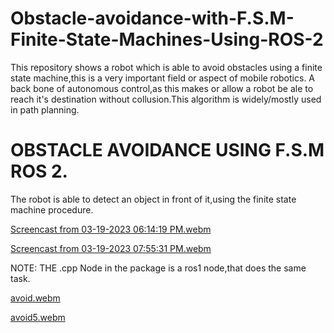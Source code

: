 # Obstacle-avoidance-with-F.S.M-Finite-State-Machines-Using-ROS-2
This repository shows a robot which is able to avoid obstacles using a finite state machine,this is a very important field or aspect of mobile robotics. A back bone of autonomous control,as this makes or allow a robot be ale to reach it's destination without collusion.This algorithm is widely/mostly used in path planning.


# OBSTACLE AVOIDANCE USING F.S.M ROS 2.
The robot is able to detect an object in front of it,using the finite state machine procedure.



[Screencast from 03-19-2023 06:14:19 PM.webm](https://user-images.githubusercontent.com/97457075/226195951-c09fc38c-e9b9-4504-93a7-262247213e6f.webm)

[Screencast from 03-19-2023 07:55:31 PM.webm](https://user-images.githubusercontent.com/97457075/226200771-dd0ef50d-85e2-4891-b23a-7a013f97dcdd.webm)

NOTE: THE .cpp Node in the package is a ros1 node,that does the same task.

[avoid.webm](https://user-images.githubusercontent.com/97457075/226737749-47f27146-1c86-4cce-8efc-7ec714f71df7.webm)



[avoid5.webm](https://user-images.githubusercontent.com/97457075/226737826-bb44243f-713a-4288-97c9-016a33cd61ca.webm)
